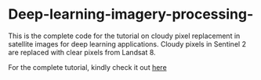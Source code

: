 # Deep-learning-imagery-processing-

This is the complete code for the tutorial on cloudy pixel replacement in satellite images for deep learning applications. Cloudy pixels in Sentinel 2 are replaced with clear pixels from Landsat 8. 

For the complete tutorial, kindly check it out [here](https://brightaboh.github.io/posts/Cloudy%20Pixel%20Replacement)

